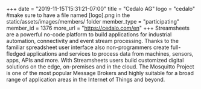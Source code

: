 +++
date = "2019-11-15T15:31:21-07:00"
title = "Cedalo AG"
logo = "cedalo" #make sure to have a file named [logo].png in the static/assets/images/members/ folder
member_type = "participating"
member_id = 1376
more_url = "https://cedalo.com/en"
+++
Streamsheets are a powerful no-code platform to build applications for industrial automation, connectivity and event stream processing. Thanks to the familiar spreadsheet user interface also non-programmers create full-fledged applications and services to process data from machines, sensors, apps, APIs and more. With Streamsheets users build customized digital solutions on the edge, on-premises and in the cloud. The Mosquitto Project is one of the most popular Message Brokers and highly suitable for a broad range of application areas in the Internet of Things and beyond.